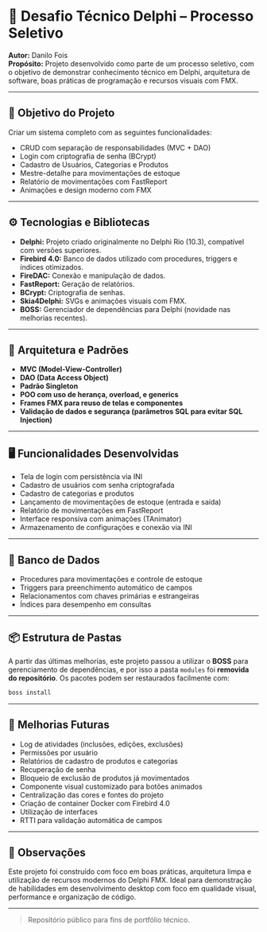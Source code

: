 # 🚀 Desafio Técnico Delphi – Processo Seletivo 

**Autor:** Danilo Fois  
**Propósito:** Projeto desenvolvido como parte de um processo seletivo, com o objetivo de demonstrar conhecimento técnico em Delphi, arquitetura de software, boas práticas de programação e recursos visuais com FMX.

---

## 🎯 Objetivo do Projeto

Criar um sistema completo com as seguintes funcionalidades:

- CRUD com separação de responsabilidades (MVC + DAO)
- Login com criptografia de senha (BCrypt)
- Cadastro de Usuários, Categorias e Produtos
- Mestre-detalhe para movimentações de estoque
- Relatório de movimentações com FastReport
- Animações e design moderno com FMX

---

## ⚙️ Tecnologias e Bibliotecas

- **Delphi:** Projeto criado originalmente no Delphi Rio (10.3), compatível com versões superiores.
- **Firebird 4.0:** Banco de dados utilizado com procedures, triggers e índices otimizados.
- **FireDAC:** Conexão e manipulação de dados.
- **FastReport:** Geração de relatórios.
- **BCrypt:** Criptografia de senhas.
- **Skia4Delphi:** SVGs e animações visuais com FMX.
- **BOSS:** Gerenciador de dependências para Delphi (novidade nas melhorias recentes).

---

## 🧠 Arquitetura e Padrões

- **MVC (Model-View-Controller)**
- **DAO (Data Access Object)**
- **Padrão Singleton**
- **POO com uso de herança, overload, e generics**
- **Frames FMX para reuso de telas e componentes**
- **Validação de dados e segurança (parâmetros SQL para evitar SQL Injection)**

---

## 🖥️ Funcionalidades Desenvolvidas

- Tela de login com persistência via INI
- Cadastro de usuários com senha criptografada
- Cadastro de categorias e produtos
- Lançamento de movimentações de estoque (entrada e saída)
- Relatório de movimentações em FastReport
- Interface responsiva com animações (TAnimator)
- Armazenamento de configurações e conexão via INI

---

## 🔐 Banco de Dados

- Procedures para movimentações e controle de estoque
- Triggers para preenchimento automático de campos
- Relacionamentos com chaves primárias e estrangeiras
- Índices para desempenho em consultas

---

## 📦 Estrutura de Pastas

A partir das últimas melhorias, este projeto passou a utilizar o **BOSS** para gerenciamento de dependências, e por isso a pasta `modules` foi **removida do repositório**. Os pacotes podem ser restaurados facilmente com:

```bash
boss install
```

---

## 🔧 Melhorias Futuras

- Log de atividades (inclusões, edições, exclusões)
- Permissões por usuário
- Relatórios de cadastro de produtos e categorias
- Recuperação de senha
- Bloqueio de exclusão de produtos já movimentados
- Componente visual customizado para botões animados
- Centralização das cores e fontes do projeto
- Criação de container Docker com Firebird 4.0
- Utilização de interfaces
- RTTI para validação automática de campos

---

## 📝 Observações

Este projeto foi construído com foco em boas práticas, arquitetura limpa e utilização de recursos modernos do Delphi FMX. Ideal para demonstração de habilidades em desenvolvimento desktop com foco em qualidade visual, performance e organização de código.

---

> Repositório público para fins de portfólio técnico.

